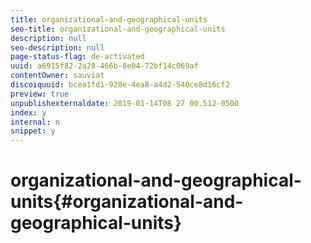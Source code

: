 ```yaml
---
title: organizational-and-geographical-units
seo-title: organizational-and-geographical-units
description: null
seo-description: null
page-status-flag: de-activated
uuid: a6915f82-2a28-466b-8e04-72bf14c069af
contentOwner: sauviat
discoiquuid: bcea1fd1-920e-4ea8-a4d2-540ce8d16cf2
preview: true
unpublishexternaldate: 2019-01-14T08 27 00.512-0500
index: y
internal: n
snippet: y
---
```


# organizational-and-geographical-units{#organizational-and-geographical-units}

